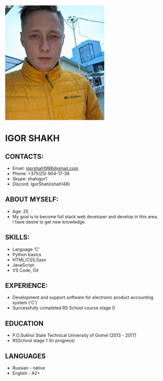 ![alt-My Photo](https://github.com/ishah148/gitTest/raw/main/photo_2021-12-29_20-53-42.jpg) 
# IGOR SHAKH
## CONTACTS:
* Email: igorshah1996@gmail.com
* Phone: +375(25) 904-17-36
* Skype: shahigor1
* Discord: IgorShah(ishah148)
## ABOUT MYSELF:
* Age: 25
* My goal is to become full stack web developer and develop in this area. I have desire to get new knowledge.
## SKILLS:
* Language 'C'
* Python basics
* HTML/CSS,Sass
* JavaScript 
* VS Code, Git
## EXPERIENCE:
* Development and support software for electronic product accounting system ('C')
* Successfully completed RS School course stage 0 
## EDUCATION
* P.O.Sukhoi State Technical University of Gomel (2013 - 2017)
* RSSchool stage 1 (In progress)
## LANGUAGES
* Russian - native
* English - A2+

